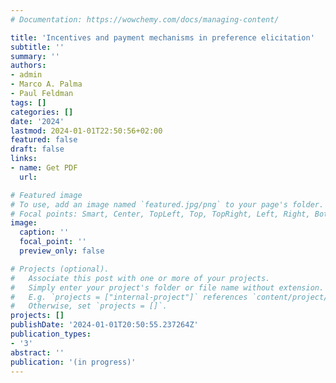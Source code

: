 ```yaml
---
# Documentation: https://wowchemy.com/docs/managing-content/

title: 'Incentives and payment mechanisms in preference elicitation'
subtitle: ''
summary: ''
authors:
- admin
- Marco A. Palma
- Paul Feldman
tags: []
categories: []
date: '2024'
lastmod: 2024-01-01T22:50:56+02:00
featured: false
draft: false
links: 
- name: Get PDF
  url: 

# Featured image
# To use, add an image named `featured.jpg/png` to your page's folder.
# Focal points: Smart, Center, TopLeft, Top, TopRight, Left, Right, BottomLeft, Bottom, BottomRight.
image:
  caption: ''
  focal_point: ''
  preview_only: false

# Projects (optional).
#   Associate this post with one or more of your projects.
#   Simply enter your project's folder or file name without extension.
#   E.g. `projects = ["internal-project"]` references `content/project/deep-learning/index.md`.
#   Otherwise, set `projects = []`.
projects: []
publishDate: '2024-01-01T20:50:55.237264Z'
publication_types: 
- '3'
abstract: ''
publication: '(in progress)'
---
```


